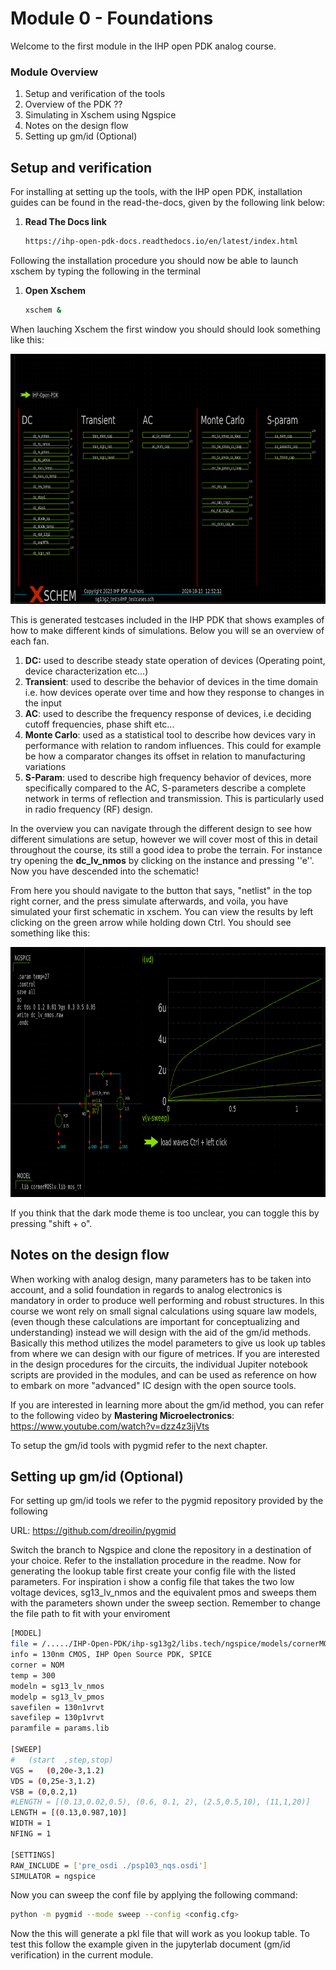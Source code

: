 # Module 0 - Foundations


Welcome to the first module in the IHP open PDK analog course. 

### Module Overview
1. Setup and verification of the tools
2. Overview of the PDK ??
3. Simulating in Xschem using Ngspice
4. Notes on the design flow
5. Setting up gm/id (Optional)


## Setup and verification

For installing at setting up the tools, with the IHP open PDK, installation guides can be found in the read-the-docs, given by the following link below:

1. **Read The Docs link**
   ```bash
   https://ihp-open-pdk-docs.readthedocs.io/en/latest/index.html 
   
   ```

Following the installation procedure you should now be able to launch xschem by typing the following in the terminal

1. **Open Xschem**
   ```bash
   xschem & 
   ```
When lauching Xschem the first window you should should look something like this:

<p align="center">
  <img src="../../media/Pasted image 20241017155312.png"  width="600" height="400" />
</p>


This is generated testcases included in the IHP PDK that shows examples of how to make different kinds of simulations. Below you will se an overview of each fan.


1. **DC:**  used to describe steady state operation of devices (Operating point, device characterization etc...)
2. **Transient**: used to describe the behavior of devices in the time domain  i.e. how devices operate over time and how they response to changes in the input
3. **AC**: used to describe the frequency response of devices, i.e deciding cutoff frequencies, phase shift etc...
4. **Monte Carlo**: used as a statistical tool to describe how devices vary in performance with relation to random influences. This could for example be how a comparator changes its offset in relation to manufacturing variations
5. **S-Param**: used to describe high frequency behavior of devices, more specifically compared to the AC, S-parameters describe a complete network in terms of reflection and transmission. This is particularly used in radio frequency (RF) design. 


In the overview you can navigate through the different design to see how different simulations are setup, however we will cover most of this in detail throughout the course, its still a good idea to probe the terrain. For instance try opening the **dc_lv_nmos** by clicking on the instance and pressing ''e''. Now you have descended into the schematic!

From here you should navigate to the button that says, "netlist" in the top right corner, and the press simulate afterwards, and voila, you have simulated your first schematic in xschem. You can view the results by left clicking on the green arrow while holding down Ctrl. You should see something like this:

<p align="center">
  <img src="../../media/Pasted image 20241017162220.png"  width="600" height="400" />
</p>

If you think that the dark mode theme is too unclear, you can toggle this by pressing "shift + o". 


## Notes on the design flow

When working with analog design, many parameters has to be taken into account, and a solid foundation in regards to analog electronics is mandatory in order to produce well performing and robust structures. In this course we wont rely on small signal calculations using square law models, (even though these calculations are important for conceptualizing and understanding) instead we will design with the aid of the gm/id methods. Basically this method utilizes the model parameters to give us look up tables from where we can design with our figure of metrices. If you are interested in the design procedures for the circuits, the individual Jupiter notebook scripts are provided in the modules, and can be used as reference on how to embark on more "advanced" IC design with the open source tools. 

If you are interested in learning more about the gm/id method, you can refer to the following video by **Mastering Microelectronics**: https://www.youtube.com/watch?v=dzz4z3ijVts

To setup the gm/id tools with pygmid refer to the next chapter.




## Setting up gm/id (Optional)

For setting up gm/id tools we refer to the pygmid repository provided by the following 

URL: https://github.com/dreoilin/pygmid

Switch the branch to Ngspice and clone the repository in a destination of your choice. Refer to the installation procedure in the readme. Now for generating the lookup table first create your config file with the listed parameters. For inspiration i show a config file that takes the two low voltage devices, sg13_lv_nmos and the equivalent pmos and sweeps them with the parameters shown under the sweep section. Remember to change the  file path to fit with your enviroment

   ```bash
[MODEL]
file = /...../IHP-Open-PDK/ihp-sg13g2/libs.tech/ngspice/models/cornerMOSlv.lib mos_tt
info = 130nm CMOS, IHP Open Source PDK, SPICE
corner = NOM
temp = 300
modeln = sg13_lv_nmos
modelp = sg13_lv_pmos
savefilen = 130n1vrvt
savefilep = 130p1vrvt
paramfile = params.lib

[SWEEP]
#	(start	,step,stop)
VGS = 	(0,20e-3,1.2)
VDS = (0,25e-3,1.2)
VSB = (0,0.2,1)
#LENGTH = [(0.13,0.02,0.5), (0.6, 0.1, 2), (2.5,0.5,10), (11,1,20)]
LENGTH = [(0.13,0.987,10)]
WIDTH = 1
NFING = 1

[SETTINGS]
RAW_INCLUDE = ['pre_osdi ./psp103_nqs.osdi']
SIMULATOR = ngspice
 
   
```

Now you can sweep the conf file by applying the following command:


   ```bash
python -m pygmid --mode sweep --config <config.cfg>
   
```

Now the this will generate a pkl file that will work as you lookup table. To test this follow the example given in the jupyterlab document (gm/id verification) in the current module.
